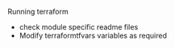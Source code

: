 Running terraform
- check module specific readme files
- Modify terraformtfvars variables as required